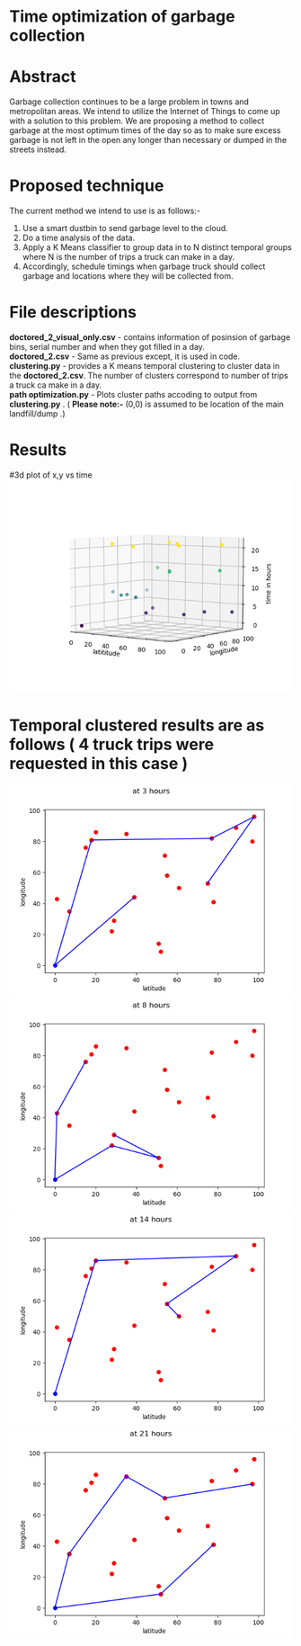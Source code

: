 # Time optimization of garbage collection

# Abstract
Garbage collection continues to be a large problem in towns and metropolitan areas. We intend to utilize the Internet of Things to come up with a solution to this problem. We are proposing a method to collect garbage at the most optimum times of the day so as to make sure excess garbage is not left in the open any longer than necessary or dumped in the streets instead. 

# Proposed technique
The current method we intend to use is as follows:-<br>
1.	Use a smart dustbin to send garbage level to the cloud.<br>
2.	Do a time analysis of the data.<br>
3.	Apply a K Means classifier to group data in to N distinct temporal groups where N is the number of trips a truck can make in a day.<br>
4.	Accordingly, schedule timings when garbage truck should collect garbage and locations where they will be collected from.<br>

# File descriptions

**doctored_2_visual_only.csv** - contains information of posinsion of garbage bins, serial number and when they got filled in a day.<br>
**doctored_2.csv** - Same as previous except, it is used in code.<br>
**clustering.py** - provides a K means temporal clustering to cluster data in the **doctored_2.csv**. The number of clusters correspond to number of trips a truck ca make in a day.<br>
**path optimization.py** - Plots cluster paths accoding to output from **clustering.py** . ( **Please note:-** (0,0) is assumed to be location of the main landfill/dump .)<br>

# Results

#3d plot of x,y vs time
![](media/Figure_1.png)<br>

# Temporal clustered results are as follows ( 4 truck trips were requested in this case )
![](media/3.png)<br>
![](media/8.png)<br>
![](media/14.png)<br>
![](media/21.png)<br>
